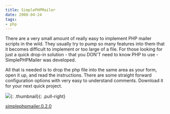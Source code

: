 ```yaml
---
title: SimplePHPMailer
date: 2008-04-24
tags:
- php
---
```

There are a very small amount of really easy to implement PHP mailer scripts in the wild.  They usually try to pump so many features into  them that it becomes difficult to implement or too large of a file.  For those looking for just a quick drop-in solution - that you DON'T need to know PHP to use - SimplePHPMailer was developed.  

<!--more-->

All that is needed is to drop the php file into the same area as your form, open it up, and read the instructions.  There are some straight forward configuration options with very easy to understand comments.  Download  it for your next quick project.

[![](/uploads/2008/email.gif)](){: .thumbnail}{: .pull-right}

[simplephpmailer.0.2.0](/uploads/2010/SimplePHPMailer.0.2.0.zip)
